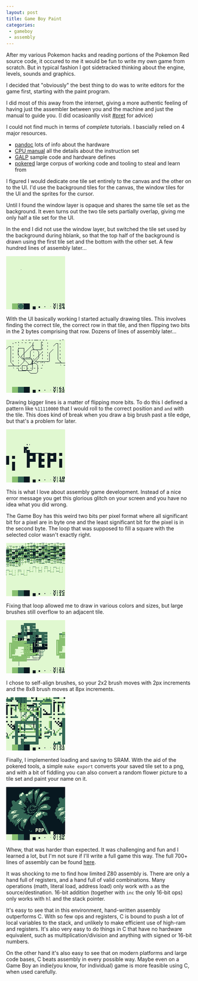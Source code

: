 ```yaml
---
layout: post
title: Game Boy Paint
categories:
 - gameboy
 - assembly
---
```


After my various Pokemon hacks and reading portions of the Pokemon Red source code, it occured to me it would be fun to write my own game from scratch. But in typical fashion I got sidetracked thinking about the engine, levels, sounds and graphics.

I decided that "obviously" the best thing to do was to write editors for the game first, starting with the paint program.

I did most of this away from the internet, giving a more authentic feeling of having just the assembler between you and the machine and just the manual to guide you. (I did ocasioanlly visit [#pret](irc://chat.freenode.net#pret) for advice)

I could not find much in terms of *complete* tutorials.
I bascially relied on 4 major resources.

 * [pandoc](http://bgb.bircd.org/pandocs.txt) lots of info about the hardware
 * [CPU manual](http://marc.rawer.de/Gameboy/Docs/GBCPUman.pdf) all the details about the instruction set
 * [GALP](http://www.devrs.com/gb/files/galp.zip) sample code and hardware defines
 * [pokered](https://github.com/pret/pokered) large corpus of working code and tooling to steal and learn from

I figured I would dedicate one tile set entirely to the canvas and the other on to the UI. I'd use the background tiles for the canvas, the window tiles for the UI and the sprites for the cursor.

Until I found the window layer is opaque and shares the same tile set as the background. It even turns out the two tile sets partially overlap, giving me only half a tile set for the UI.

In the end I did not use the window layer, but switched the tile set used by the background during hblank, so that the top half of the background is drawn using the first tile set and the bottom with the other set. A few hundred lines of assembly later...

![gbg screenshot](/images/gbpaint/bgb00013.bmp)

With the UI basically working I started actually drawing tiles.
This involves finding the correct tile, the correct row in that tile, and then flipping two bits in the 2 bytes comprising that row.
Dozens of lines of assembly later...

![gbg screenshot](/images/gbpaint/bgb00014.bmp)

Drawing bigger lines is a matter of flipping more bits.
To do this I defined a pattern like `%11110000` that I would roll to the correct position and `and` with the tile. This does kind of break when you draw a big brush past a tile edge, but that's a problem for later.

![gbg screenshot](/images/gbpaint/bgb00015.bmp)

This is what I love about assembly game development. Instead of a nice error message you get this glorious glitch on your screen and you have no idea what you did wrong.

The Game Boy has this weird two bits per pixel format where all significant bit for a pixel are in byte one and the least significant bit for the pixel is in the second byte. The loop that was supposed to fill a square with the selected color wasn't exactly right.

![gbg screenshot](/images/gbpaint/bgb00016.bmp)

Fixing that loop allowed me to draw in various colors and sizes, but large brushes still overflow to an adjacent tile.

![gbg screenshot](/images/gbpaint/bgb00017.bmp)

I chose to self-align brushes, so your 2x2 brush moves with 2px increments and the 8x8 brush moves at 8px increments.

![gbg screenshot](/images/gbpaint/bgb00018.bmp)

Finally, I implemented loading and saving to SRAM. With the aid of the pokered tools, a simple `make export` converts your saved tile set to a png, and with a bit of fiddling you can also convert a random flower picture to a tile set and paint your name on it.

![gbg screenshot](/images/gbpaint/bgb00019.bmp)

Whew, that was harder than expected. It was challenging and fun and I learned a lot, but I'm not sure if I'll write a full game this way. The full 700+ lines of assembly can be found [here](https://github.com/pepijndevos/gbpaint).

It was shocking to me to find how limited Z80 assembly is. There are only a hand full of registers, and a hand full of valid combinations. Many operations (math, literal load, address load) only work with `a` as the source/destination. 16-bit addition (together with `inc` the only 16-bit ops) only works with `hl` and the stack pointer.

It's easy to see that in this environment, hand-written assembly outperforms C.
With so few ops and registers, C is bound to push a lot of local variables to the stack, and unlikely to make efficient use of high-ram and registers. It's also very easy to do things in C that have no hardware equivalent, such as multiplication/division and anything with signed or 16-bit numbers.

On the other hand it's also easy to see that on modern platforms and large code bases, C beats assembly in every possible way. Maybe even on a Game Boy an indie(you know, for individual) game is more feasible using C, when used carefully.
